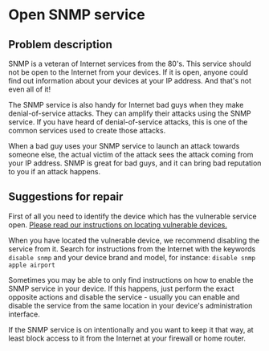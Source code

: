 # Open SNMP service

## Problem description

SNMP is a veteran of Internet services from the 80's. This service should not be open to the Internet from your devices. If it is open, anyone could find out information about your devices at your IP address. And that's not even all of it!

The SNMP service is also handy for Internet bad guys when they make denial-of-service attacks. They can amplify their attacks using the SNMP service. If you have heard of denial-of-service attacks, this is one of the common services used to create those attacks.

When a bad guy uses your SNMP service to launch an attack towards someone else, the actual victim of the attack sees the attack coming from your IP address. SNMP is great for bad guys, and it can bring bad reputation to you if an attack happens.

## Suggestions for repair

First of all you need to identify the device which has the vulnerable service open. [Please read our instructions on locating vulnerable devices.](../locate.md)

When you have located the vulnerable device, we recommend disabling the service from it. Search for instructions from the Internet with the keywords `disable snmp` and your device brand and model, for instance: `disable snmp apple airport`

Sometimes you may be able to only find instructions on how to enable the SNMP service in your device. If this happens, just perform the exact opposite actions and disable the service - usually you can enable and disable the service from the same location in your device's administration interface.

If the SNMP service is on intentionally and you want to keep it that way, at least block access to it from the Internet at your firewall or home router.
